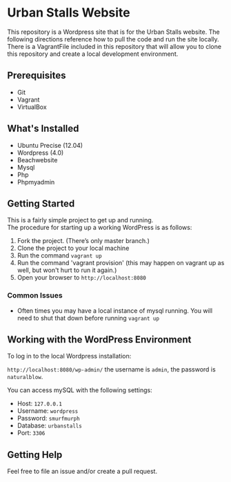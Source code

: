 # Urban Stalls Website

This repository is a Wordpress site that is for the Urban Stalls website.  The following directions reference how to pull the code and run the site locally.  There is a VagrantFile included in this repository that will allow you to clone this repository and create a local development environment.

## Prerequisites

+ Git
+ Vagrant
+ VirtualBox

## What's Installed

+ Ubuntu Precise (12.04)
+ Wordpress (4.0)
+ Beachwebsite
+ Mysql
+ Php
+ Phpmyadmin

## Getting Started

This is a fairly simple project to get up and running.  
The procedure for starting up a working WordPress is as follows:

1. Fork the project.  (There’s only master branch.)
2. Clone the project to your local machine
3. Run the command `vagrant up`
4. Run the command 'vagrant provision' (this may happen on vagrant up as well, but won't hurt to run it again.)
5. Open your browser to `http://localhost:8080`

### Common Issues
+ Often times you may have a local instance of mysql running.  You will need to shut that down before running `vagrant up`

## Working with the WordPress Environment

To log in to the local Wordpress installation:

`http://localhost:8080/wp-admin/` the username is `admin`, the password is `naturalblow`.

You can access mySQL with the following settings:

+ Host: `127.0.0.1`
+ Username: `wordpress`
+ Password: `smurfmurph`
+ Database: `urbanstalls`
+ Port: `3306`

## Getting Help

Feel free to file an issue and/or create a pull request.
